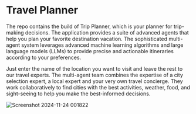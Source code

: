 # Travel Planner

The repo contains the build of Trip Planner, which is your planner for trip-making decisions. The application provides a suite of advanced agents that help you plan your favorite destination vacation. The sophisticated multi-agent system leverages advanced machine learning algorithms and large language models (LLMs) to provide precise and actionable itineraries according to your preferences.

Just enter the name of the location you want to visit and leave the rest to our travel experts. The multi-agent team combines the expertise of a city selection expert, a local expert and your very own travel concierge. They work collaboratively to find cities with the best activities, weather, food, and sight-seeing to help you make the best-informed decisions.

![Screenshot 2024-11-24 001822](https://github.com/user-attachments/assets/ad50d52c-2d46-4f98-9966-44b388d37650)

